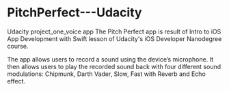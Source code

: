 # PitchPerfect---Udacity
Udacity project_one_voice app
The Pitch Perfect app is result of Intro to iOS App Development with Swift lesson of Udacity's iOS Developer Nanodegree course.

The app allows users to record a sound using the device’s microphone. It then allows users to play the recorded sound back with four different sound modulations: Chipmunk, Darth Vader, Slow, Fast with Reverb and Echo effect.
